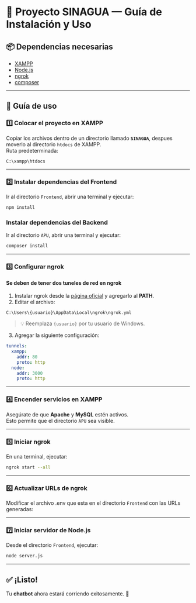 # 🤖 Proyecto SINAGUA — Guía de Instalación y Uso

## 📦 Dependencias necesarias
- [XAMPP](https://www.apachefriends.org/es/index.html)
- [Node.js](https://nodejs.org/)
- [ngrok](https://ngrok.com/downloads/windows)
- [composer](https://getcomposer.org/Composer-Setup.exe)

---

## 📖 Guía de uso

### 1️⃣ Colocar el proyecto en XAMPP
Copiar los archivos dentro de un directorio llamado **`SINAGUA`**, despues moverlo al directorio `htdocs` de XAMPP.  
Ruta predeterminada:
```
C:\xampp\htdocs
```

---

### 2️⃣ Instalar dependencias del Frontend
Ir al directorio `Frontend`, abrir una terminal y ejecutar:
```bash
npm install
```

### Instalar dependencias del Backend
Ir al directorio `APU`, abrir una terminal y ejecutar:
```bash
composer install
```

---

### 3️⃣ Configurar ngrok
#### Se deben de tener dos tuneles de red en ngrok
1. Instalar ngrok desde la [página oficial](https://ngrok.com/downloads/windows) y agregarlo al **PATH**.
2. Editar el archivo:
```
C:\Users\{usuario}\AppData\Local\ngrok\ngrok.yml
```
> 💡 Reemplaza `{usuario}` por tu usuario de Windows.

3. Agregar la siguiente configuración:
```yaml
tunnels:
  xampp:
    addr: 80
    proto: http
  node:
    addr: 3000
    proto: http
```

---

### 4️⃣ Encender servicios en XAMPP
Asegúrate de que **Apache** y **MySQL** estén activos.  
Esto permite que el directorio `APU` sea visible.

---

### 5️⃣ Iniciar ngrok
En una terminal, ejecutar:
```bash
ngrok start --all
```

---

### 6️⃣ Actualizar URLs de ngrok

Modificar el archivo .env que esta en el directorio `Frontend` con las URLs generadas:

---

### 7️⃣ Iniciar servidor de Node.js
Desde el directorio `Frontend`, ejecutar:
```bash
node server.js
```

---

## ✅ ¡Listo!
Tu **chatbot** ahora estará corriendo exitosamente. 🚀
